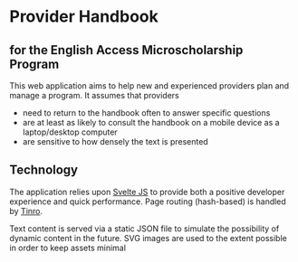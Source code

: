 # Provider Handbook
## for the English Access Microscholarship Program
This web application aims to help new and experienced providers plan and manage a program. It assumes that providers
- need to return to the handbook often to answer specific questions
- are at least as likely to consult the handbook on a mobile device as a laptop/desktop computer
- are sensitive to how densely the text is presented

## Technology
The application relies upon [Svelte JS](https://svelte.dev) to provide both a positive developer experience and quick performance. Page routing (hash-based) is handled by [Tinro](https://github.com/AlexxNB/tinro).

Text content is served via a static JSON file to simulate the possibility of dynamic content in the future. SVG images are used to the extent possible in order to keep assets minimal